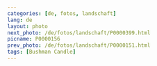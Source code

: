 ```yaml
---
categories: [de, fotos, landschaft]
lang: de
layout: photo
next_photo: /de/fotos/landschaft/P0000399.html
picname: P0000156
prev_photo: /de/fotos/landschaft/P0000151.html
tags: [Bushman Candle]
---
```

